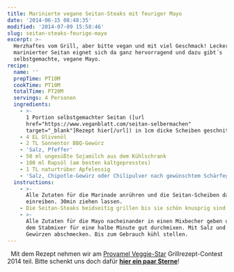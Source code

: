 ```yaml
---
title: Marinierte vegane Seitan-Steaks mit feuriger Mayo
date: '2014-06-15 08:48:35'
modified: '2014-07-09 15:58:46'
slug: seitan-steaks-feurige-mayo
excerpt: >-
  Herzhaftes vom Grill, aber bitte vegan und mit viel Geschmack! Lecker
  marinierter Seitan eignet sich da ganz hervorragend und dazu gibt´s
  selbstgemachte, vegane Mayo.
recipe:
  name: ''
  prepTime: PT10M
  cookTime: PT10M
  totalTime: PT20M
  servings: 4 Personen
  ingredients:
    - >-
      1 Portion selbstgemachter Seitan ([url
      href="https://www.veganblatt.com/seitan-selbermachen"
      target="_blank"]Rezept hier[/url]) in 1cm dicke Scheiben geschnitten
    - 4 EL Olivenöl
    - 2 TL Sonnentor BBQ-Gewürz
    - 'Salz, Pfeffer'
    - 50 ml ungesüßte Sojamilch aus dem Kühlschrank
    - 100 ml Rapsöl (am besten kaltgepresstes)
    - 1 TL naturtrüber Apfelessig
    - 'Salz, Chipotle-Gewürz oder Chilipulver nach gewünschtem Schärfegrad'
  instructions:
    - >-
      Alle Zutaten für die Marinade anrühren und die Seitan-Scheiben damit
      einreiben. 30min ziehen lassen.
    - Die Seitan-Steaks beidseitig grillen bis sie schön knusprig sind.
    - >-
      Alle Zutaten für die Mayo nacheinander in einen Mixbecher geben und mit
      dem Stabmixer für eine halbe Minute gut durchmixen. Mit Salz und weiteren
      Gewürzen abschmecken. Bis zum Gebrauch kühl stellen.
---
```


[<!-- Image removed (no copyright): seitan-steaks-1.jpg -->](https://www.veganblatt.com/i/seitan-steaks-1.jpg)   Mit dem Rezept nehmen wir am [Provamel Veggie-Star](http://provamel-veggie-star.de/2014/) Grillrezept-Contest 2014 teil. Bitte schenkt uns doch dafür [**hier ein paar Sterne**](http://provamel-veggie-star.de/2014/rezept.php?r=81)!
